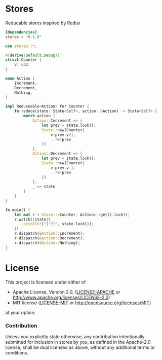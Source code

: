 # Stores

Reducable stores inspired by Redux

```toml
[dependencies]
stores = "0.1.0"
```

```rust
use stores::*;

#[derive(Default,Debug)]
struct Counter {
    v: u32,
}

enum Action {
    Increment,
    Decrement,
    Nothing,
}

impl Reduceable<Action> for Counter {
    fn reduce(state: State<Self>, action: &Action) -> State<Self> {
        match action {
            Action::Increment => {
                let prev = state.lock();
                State::new(Counter{
                    v:prev.v+1,
                    ..*&*prev
                })
            },
            Action::Decrement => {
                let prev = state.lock();
                State::new(Counter{
                    v:prev.v-1,
                    ..*&*prev
                })
            },
            _ => state
        }
    }
}

fn main() {
    let mut r = Store::<Counter, Action>::get().lock();
    r.watch(|state|{
        println!("{:?}", state.lock());
    });
    r.dispatch(&Action::Increment);
    r.dispatch(&Action::Decrement);
    r.dispatch(&Action::Nothing);
}
```

# License

This project is licensed under either of

 * Apache License, Version 2.0, ([LICENSE-APACHE](LICENSE-APACHE) or
   http://www.apache.org/licenses/LICENSE-2.0)
 * MIT license ([LICENSE-MIT](LICENSE-MIT) or
   http://opensource.org/licenses/MIT)

at your option.

### Contribution

Unless you explicitly state otherwise, any contribution intentionally submitted
for inclusion in stores by you, as defined in the Apache-2.0 license, shall be
dual licensed as above, without any additional terms or conditions.
